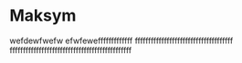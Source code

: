 # Maksym 
wefdewfwefw
efwfewefffffffffffff
fffffffffffffffffffffffffffffffffffff
ffffffffffffffffffffffffffffffffffffffffffffff
